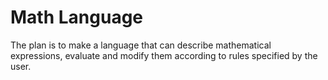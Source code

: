 # **M**ath **L**anguage
The plan is to make a language that can describe mathematical expressions, evaluate and modify them according to rules specified by the user.
